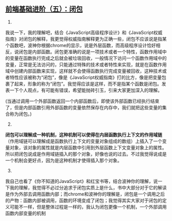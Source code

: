 ## [前端基础进阶（五）：闭包](https://www.jianshu.com/p/21a16d44f150)

1.

我说一下，我的理解吧，结合《JavaScript高级程序设计》和《JavaScript权威指南》对闭包的解释，我更觉得权威指南解释更为正确一些，闭包不应该说是指某个函数吧，波神你根据chrome的显示，说是外层函数，而高级程序设计恰好相反，说闭包是内部函数。闭包更准确的说是一项技术或者一个特性，函数作用域中的变量在函数执行完成之后就会被垃圾回收，一般情况下访问一个函数作用域中的变量，正常是无法访问的，只能通过特殊的技术或者特性来实现，就是在函数作用域中创建内部函数来实现，这样就不会使得函数执行完成变量被回收，这种技术或者特性应该被称为“闭包”，像是《JavaScript权威指南》打的比方，像是把变量包裹了起来，形象的称为“闭包”。我觉得应该是这样，而不是指某个函数是闭包。发表一下个人观点，有可能有错误，希望能抛砖引玉，引来大家更加深入的理解。



(当通过调用一个外部函数返回一个内部函数后，即使该外部函数已经执行结束了，但是内部函数引用外部函数的变量依然保存在内存中，我们就把这些变量的集合称为闭包。)



2.

**闭包可以理解成一种机制，这种机制可以使得在内层函数执行上下文的作用域链**（作用域链可以理解成是函数执行上下文的变量对象组成的数组）上插入了一个变量对象，该对象的属性就是内层函数中引用到外层函数上下文变量对象上的属性。所以把闭包说成是作用域链插入的那个对象，好像也说的过去。不过我觉得说成是一个机制会更好点，因为是这种机制才使得插入那个对象。



3.

我自己也看了《你不知道的JavaScript》和红宝书等，结合波神你的理解，说一下我的理解，我觉得不必过分追求于闭包实质上是什么，书中大部分对于它的解读是作为外部去调用函数内部；而chrome和波神你的理解是，闭包是一个调用之后的产物：函数内部被调用，函数的环境变成了闭包；我觉得其实大家对于闭包的定义可能不一样，但是整体过程是一样的，我认为闭包更像一个机制，一个外部调用函数内部变量的机制